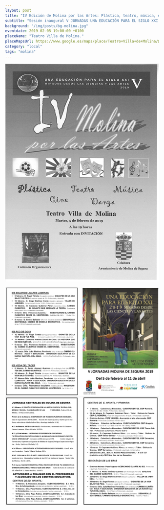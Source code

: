 ```yaml
---
layout: post
title: "IV Edición de Molina por las Artes: Plástica, teatro, música, danza"
subtitle: "Sesión inaugural V JORNADAS UNA EDUCACIÓN PARA EL SIGLO XXI.- MOLINA DE SEGURA"
background: "/img/posts/bg-molina.jpg"
eventdate: 2019-02-05 19:00:00 +0100
placeName: "Teatro Villa de Molina."
placeMapsUrl: https://www.google.es/maps/place/Teatro+Villa+de+Molina/@38.0568439,-1.2097777,17z/data=!3m1!4b1!4m5!3m4!1s0xd638754b2d22657:0x7bc5d26da106649d!8m2!3d38.0568439!4d-1.207589?hl=es
category: "local"
tags: "molina"
---
```

![cartel](/img/posts/molinaporlasartes.jpg) 

![cartel](/img/posts/1folletomolina.png)
![cartel](/img/posts/2folletomolina.png)
